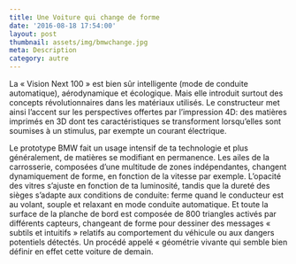 ```yaml
---
title: Une Voiture qui change de forme
date: '2016-08-18 17:54:00'
layout: post
thumbnail: assets/img/bmwchange.jpg
meta: Description
category: autre
---
```

La « Vision Next 100 » est bien sûr intelligente (mode de conduite automatique), aérodynamique et écologique. Mais elle introduit surtout des concepts révolutionnaires dans les matériaux utilisés. Le constructeur met ainsi l’accent sur les perspectives offertes par l’impression 4D: des matières imprimés en 3D dont tes caractéristiques se transforment lorsqu’elles sont soumises à un stimulus, par exempte un courant électrique.

Le prototype BMW fait un usage intensif de ta technologie et plus généralement, de matières se modifiant en permanence. Les ailes de la carrosserie, composées d’une multitude de zones indépendantes, changent dynamiquement de forme, en fonction de la vitesse par exemple. L’opacité des vitres s’ajuste en fonction de ta luminosité, tandis que la dureté des sièges s’adapte aux conditions de conduite: ferme quand le conducteur est au volant, souple et relaxant en mode conduite automatique. Et toute la surface de la planche de bord est composée de 800 triangles activés par différents capteurs, changeant de forme pour dessiner des messages « subtils et intuitifs » relatifs au comportement du véhicule ou aux dangers potentiels détectés. Un procédé appelé « géométrie vivante qui semble bien définir en effet cette voiture de demain.
